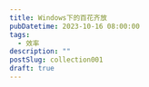 ```yaml
---
title: Windows下的百花齐放
pubDatetime: 2023-10-16 08:00:00
tags:
  - 效率
description: ""
postSlug: collection001
draft: true
---
```


